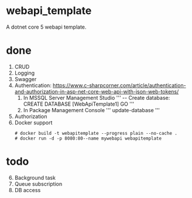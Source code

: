 # webapi_template
A dotnet core 5 webapi template.

# done
1. CRUD
2. Logging
3. Swagger
4. Authentication: https://www.c-sharpcorner.com/article/authentication-and-authorization-in-asp-net-core-web-api-with-json-web-tokens/
	1) In MSSQL Server Management Studio
	'''
	-- Create database:
	CREATE DATABASE [WebApiTemplate1]
	GO
	'''
	2) In Package Management Console
	'''
	update-database
	'''
5. Authorization 
9. Docker support
	```
	# docker build -t webapitemplate --progress plain --no-cache .
	# docker run -d -p 8080:80--name mywebapi webapitemplate 
	```

# todo
6. Background task 
7. Queue subscription
8. DB access
